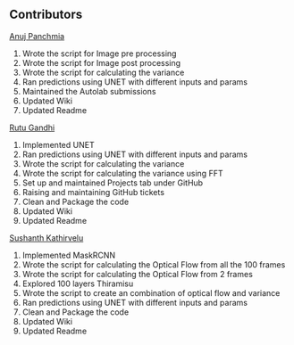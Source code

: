 ## Contributors

[Anuj Panchmia](https://github.com/anuj1995) <br />
1. Wrote the script for Image pre processing 
2. Wrote the script for Image post processing
3. Wrote the script for calculating the variance
4. Ran predictions using UNET with different inputs and params
5. Maintained the Autolab submissions
6. Updated Wiki 
7. Updated Readme
 
[Rutu Gandhi](https://github.com/rutugandhi) <br />
1. Implemented UNET
2. Ran predictions using UNET with different inputs and params
3. Wrote the script for calculating the variance
4. Wrote the script for calculating the variance using FFT
5. Set up and maintained Projects tab under GitHub
6. Raising and maintaining GitHub tickets
7. Clean and Package the code
8. Updated Wiki 
9. Updated Readme

[Sushanth Kathirvelu](https://github.com/Sushanth-Kathirvelu) <br />
1. Implemented MaskRCNN
2. Wrote the script for calculating the Optical Flow from all the 100 frames
3. Wrote the script for calculating the Optical Flow from 2 frames
4. Explored 100 layers Thiramisu
5. Wrote the script to create an combination of optical flow and variance
6. Ran predictions using UNET with different inputs and params
7. Clean and Package the code
8. Updated Wiki 
9. Updated Readme
